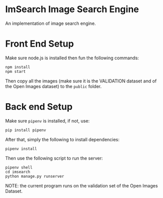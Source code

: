# ImSearch Image Search Engine

An implementation of image search engine.

# Front End Setup
Make sure node.js is installed then fun the following commands:
```
npm install
npm start
```
Then copy all the images (make sure it is the VALIDATION dataset and of the Open Images dataset) to the ```public``` folder.
# Back end Setup

Make sure ```pipenv``` is installed, if not, use:
```
pip install pipenv
```
After that, simply the following to install dependencies:

```
pipenv install
```
Then use the following script to run the server:
```
pipenv shell
cd imsearch
python manage.py runserver
```

NOTE: the current program runs on the validation set of the Open Images Dataset.